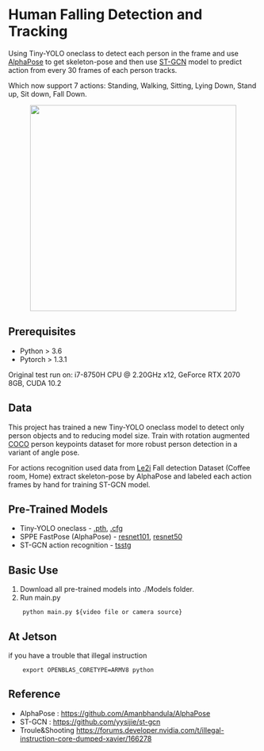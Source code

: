 <h1> Human Falling Detection and Tracking </h1>

Using Tiny-YOLO oneclass to detect each person in the frame and use 
[AlphaPose](https://github.com/MVIG-SJTU/AlphaPose) to get skeleton-pose and then use
[ST-GCN](https://github.com/yysijie/st-gcn) model to predict action from every 30 frames 
of each person tracks.

Which now support 7 actions: Standing, Walking, Sitting, Lying Down, Stand up, Sit down, Fall Down.

<div align="center">
    <img src="sample1.gif" width="416">
</div>

## Prerequisites

- Python > 3.6
- Pytorch > 1.3.1

Original test run on: i7-8750H CPU @ 2.20GHz x12, GeForce RTX 2070 8GB, CUDA 10.2

## Data

This project has trained a new Tiny-YOLO oneclass model to detect only person objects and to reducing 
model size. Train with rotation augmented [COCO](http://cocodataset.org/#home) person keypoints dataset 
for more robust person detection in a variant of angle pose.

For actions recognition used data from [Le2i](http://le2i.cnrs.fr/Fall-detection-Dataset?lang=fr)
Fall detection Dataset (Coffee room, Home) extract skeleton-pose by AlphaPose and labeled each action 
frames by hand for training ST-GCN model.

## Pre-Trained Models

- Tiny-YOLO oneclass - [.pth](https://drive.google.com/file/d/1obEbWBSm9bXeg10FriJ7R2cGLRsg-AfP/view?usp=sharing),
[.cfg](https://drive.google.com/file/d/19sPzBZjAjuJQ3emRteHybm2SG25w9Wn5/view?usp=sharing)
- SPPE FastPose (AlphaPose) - [resnet101](https://drive.google.com/file/d/1N2MgE1Esq6CKYA6FyZVKpPwHRyOCrzA0/view?usp=sharing),
[resnet50](https://drive.google.com/file/d/1IPfCDRwCmQDnQy94nT1V-_NVtTEi4VmU/view?usp=sharing)
- ST-GCN action recognition - [tsstg](https://drive.google.com/file/d/1mQQ4JHe58ylKbBqTjuKzpwN2nwKOWJ9u/view?usp=sharing)

## Basic Use

1. Download all pre-trained models into ./Models folder.
2. Run main.py
```
    python main.py ${video file or camera source}
```

## At Jetson

if you have a trouble that illegal instruction


```
    export OPENBLAS_CORETYPE=ARMV8 python
``` 


## Reference

- AlphaPose : https://github.com/Amanbhandula/AlphaPose
- ST-GCN : https://github.com/yysijie/st-gcn
- Troule&Shooting
  https://forums.developer.nvidia.com/t/illegal-instruction-core-dumped-xavier/166278

